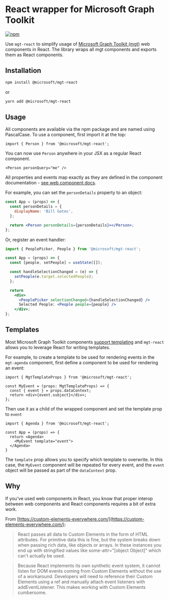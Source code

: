 # React wrapper for Microsoft Graph Toolkit

[![npm](https://img.shields.io/npm/v/@microsoft/mgt-react?style=for-the-badge)](https://www.npmjs.com/package/@microsoft/mgt-react)

Use `mgt-react` to simplify usage of [Microsoft Graph Toolkit (mgt)](https://aka.ms/mgt) web components in React. The library wraps all mgt components and exports them as React components.

## Installation

```bash
npm install @microsoft/mgt-react
```

or

```bash
yarn add @microsoft/mgt-react
```

## Usage

All components are available via the npm package and are named using PascalCase. To use a component, first import it at the top:

```tsx
import { Person } from '@microsoft/mgt-react';
```

You can now use `Person` anywhere in your JSX as a regular React component.

```tsx
<Person personQuery="me" />
```

All properties and events map exactly as they are defined in the component documentation - [see web component docs](https://aka.ms/mgt-docs).

For example, you can set the `personDetails` property to an object:

```jsx
const App = (props) => {
  const personDetails = {
    displayName: 'Bill Gates',
  };

  return <Person personDetails={personDetails}></Person>;
};
```

Or, register an event handler:

```jsx
import { PeoplePicker, People } from '@microsoft/mgt-react';

const App = (props) => {
  const [people, setPeople] = useState([]);

  const handleSelectionChanged = (e) => {
    setPeople(e.target.selectedPeople);
  };

  return
    <div>
      <PeoplePicker selectionChanged={handleSelectionChanged} />
      Selected People: <People people={people} />
    </div>;
};
```

## Templates

Most Microsoft Graph Toolkit components [support templating](https://learn.microsoft.com/graph/toolkit/customize-components/templates) and `mgt-react` allows you to leverage React for writing templates.

For example, to create a template to be used for rendering events in the `mgt-agenda` component, first define a component to be used for rendering an event:

```tsx
import { MgtTemplateProps } from '@microsoft/mgt-react';

const MyEvent = (props: MgtTemplateProps) => {
  const { event } = props.dataContext;
  return <div>{event.subject}</div>;
};
```

Then use it as a child of the wrapped component and set the template prop to `event`

```tsx
import { Agenda } from '@microsoft/mgt-react';

const App = (props) => {
  return <Agenda>
    <MyEvent template="event">
  </Agenda>
}
```

The `template` prop allows you to specify which template to overwrite. In this case, the `MyEvent` component will be repeated for every event, and the `event` object will be passed as part of the `dataContext` prop.

## Why

If you've used web components in React, you know that proper interop between web components and React components requires a bit of extra work.

From [https://custom-elements-everywhere.com/](https://custom-elements-everywhere.com/):

> React passes all data to Custom Elements in the form of HTML attributes. For primitive data this is fine, but the system breaks down when passing rich data, like objects or arrays. In these instances you end up with stringified values like some-attr="[object Object]" which can't actually be used.

> Because React implements its own synthetic event system, it cannot listen for DOM events coming from Custom Elements without the use of a workaround. Developers will need to reference their Custom Elements using a ref and manually attach event listeners with addEventListener. This makes working with Custom Elements cumbersome.

